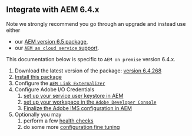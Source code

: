 
## Integrate with AEM 6.4.x

Note we strongly recommend you go through an upgrade and instead use either
* our [AEM version 6.5 package](aem_on_premise_install_6.5.md),
* our [`AEM as cloud service` support](aem_skyline_install.md).

This documentation below is specific to `AEM on premise` version 6.4.x.

1. Download the latest version of the package: [version 6.4.268](https://github.com/adobeio/adobeio-documentation/files/2624686/aem-event-proxy-6.4.268.zip) 
2. [Install this package](aem_on_premise_package_install.md)
3. Configure the [`AEM Link Externalizer`](aem_on_premise_link_externalizer.md)
4. Configure Adobe I/O Credentials
   1. [set up your service user keystore in AEM](aem_keystore_setup.md) 
   2. [set up your workspace in the `Adobe Developer Console`](aem_console_setup.md)
   3. [Finalize the Adobe IMS configuration in AEM](aem_ims_config.md)
5. Optionally you may
   1. perform a few [health checks](aem_healthcheck_6_4.md)
   2. do some more [configuration fine tuning](aem_advanced_configurations.md)

 